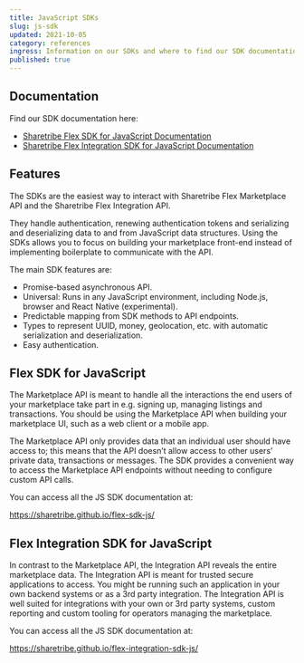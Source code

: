 ```yaml
---
title: JavaScript SDKs
slug: js-sdk
updated: 2021-10-05
category: references
ingress: Information on our SDKs and where to find our SDK documentation
published: true
---
```


## Documentation

Find our SDK documentation here:

- [Sharetribe Flex SDK for JavaScript Documentation](https://sharetribe.github.io/flex-sdk-js/)
- [Sharetribe Flex Integration SDK for JavaScript Documentation](https://sharetribe.github.io/flex-integration-sdk-js/)

## Features

The SDKs are the easiest way to interact with Sharetribe Flex
Marketplace API and the Sharetribe Flex Integration API.

They handle authentication, renewing authentication tokens and
serializing and deserializing data to and from JavaScript data
structures. Using the SDKs allows you to focus on building your
marketplace front-end instead of implementing boilerplate to communicate
with the API.

The main SDK features are:

- Promise-based asynchronous API.
- Universal: Runs in any JavaScript environment, including Node.js,
  browser and React Native (experimental).
- Predictable mapping from SDK methods to API endpoints.
- Types to represent UUID, money, geolocation, etc. with automatic
  serialization and deserialization.
- Easy authentication.

## Flex SDK for JavaScript

The Marketplace API is meant to handle all the interactions the end
users of your marketplace take part in e.g. signing up, managing
listings and transactions. You should be using the Marketplace API when
building your marketplace UI, such as a web client or a mobile app.

The Marketplace API only provides data that an individual user should
have access to; this means that the API doesn’t allow access to other
users’ private data, transactions or messages. The SDK provides a
convenient way to access the Marketplace API endpoints without needing
to configure custom API calls.

You can access all the JS SDK documentation at:

https://sharetribe.github.io/flex-sdk-js/

## Flex Integration SDK for JavaScript

In contrast to the Marketplace API, the Integration API reveals the
entire marketplace data. The Integration API is meant for trusted secure
applications to access. You might be running such an application in your
own backend systems or as a 3rd party integration. The Integration API
is well suited for integrations with your own or 3rd party systems,
custom reporting and custom tooling for operators managing the
marketplace.

You can access all the JS SDK documentation at:

https://sharetribe.github.io/flex-integration-sdk-js/
